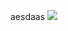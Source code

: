 aesdaas
<img src="https://images.pexels.com/photos/414612/pexels-photo-414612.jpeg?auto=compress&cs=tinysrgb&dpr=1&w=500"/>
